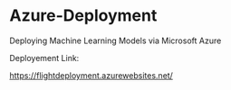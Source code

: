 # Azure-Deployment
Deploying Machine Learning Models via Microsoft Azure

Deployement Link:

https://flightdeployment.azurewebsites.net/
